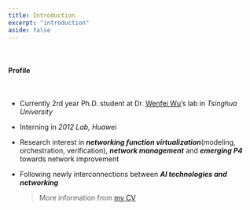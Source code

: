 ```yaml
---
title: Introduction
excerpt: "introduction"
aside: false
---
```


<br/>

#### Profile
<br/>

* Currently 2rd year Ph.D. student at Dr. [Wenfei Wu](https://wenfei-wu.github.io)’s lab in *Tsinghua University*
* Interning in *2012 Lab, Huawei*

* Research interest in ***networking function virtualization***(modeling, orchestration, verification), ***network management*** and ***emerging P4*** towards network improvement

* Following newly interconnections between ***AI technologies and networking***

  >  More information from [my CV]({{https://hongyi-huang.github.io}}/files/resume3_Hongyi_Huang.pdf)

<br/>



